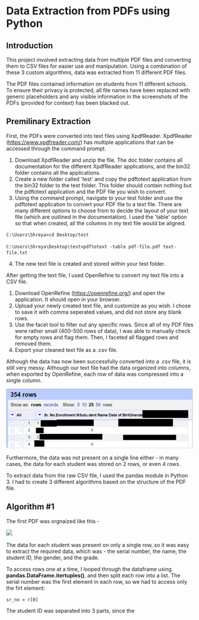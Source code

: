 # Data Extraction from PDFs using Python

## Introduction

This project involved extracting data from multiple PDF files and converting them to CSV files for easier use and manipulation. Using a combination of these 3 custom algorithms, data was extracted from 11 different PDF files.

The PDF files contained information on students from 11 different schools. To ensure their privacy is protected, all file names have been replaced with generic placeholders and any visible information in the screenshots of the PDFs (provided for context) has been blacked out.

## Premilinary Extraction

First, the PDFs were converted into text files using XpdfReader. XpdfReader (https://www.xpdfreader.com/) has multiple applications that can be accessed through the command prompt. 

1. Download XpdfReader and unzip the file. The doc folder contains all documentation for the different XpdfReader applications, and the bin32 folder contains all the applications.
2. Create a new folder called 'test' and copy the pdftotext application from the bin32 folder to the test folder. This folder should contain nothing but the pdftotext application and the PDF file you wish to convert.
3. Using the command prompt, navigate to your test folder and use the pdftotext application to convert your PDF file to a text file. There are many different options to choose from to decide the layout of your text file (which are outlined in the documentation). I used the 'table' option so that when created, all the columns in my text file would be aligned.

```
C:\Users\Shreya>cd Desktop/test

C:\Users\Shreya\Desktop\test>pdftotext -table pdf-file.pdf text-file.txt
```
4. The new text file is created and stored within your test folder.

After getting the text file, I used OpenRefine to convert my text file into a CSV file. 

1. Download OpenRefine (https://openrefine.org/) and open the application. It should open in your browser.
2. Upload your newly created text file, and customize as you wish. I chose to save it with comma seperated values, and did not store any blank rows. 
3. Use the facet tool to filter out any specific rows. Since all of my PDF files were rather small (400-500 rows of data), I was able to manually check for empty rows and flag them. Then, I faceted all flagged rows and removed them. 
4. Export your cleaned text file as a .csv file.

Although the data has now been successfully converted into a .csv file, it is still very messy. Although our text file had the data organized into columns, when exported by OpenRefine, each row of data was compressed into a single column. 

<img src="images/Screenshot 2021-02-21 130526.png">

Furthermore, the data was not present on a single line either - in many cases, the data for each student was stored on 2 rows, or even 4 rows. 

To extract data from the raw CSV file, I used the pandas module in Python 3. I had to create 3 different algorithms based on the structure of the PDF file.

## Algorithm #1

The first PDF was orgnaized like this - 

<img src="Screenshot 2021-02-23 175644">

The data for each student was present on only a single row, so it was easy to extract the required data, which was - the serial number, the name, the student ID, the gender, and the grade. 


To access rows one at a time, I looped through the dataframe using **pandas.DataFrame.itertuples()**, and then split each row into a list. The serial number was the first element in each row, so we had to access only the firt element:

```
sr_no = r[0]
```

The student ID was separated into 3 parts, since the 





